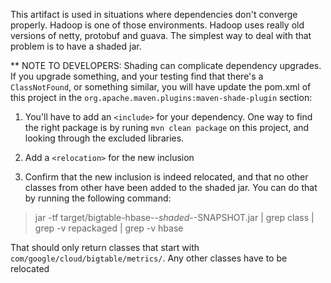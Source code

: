 This artifact is used in situations where dependencies don't converge properly.  Hadoop is one of
those environments.  Hadoop uses really old versions of netty, protobuf and guava.  The simplest
way to deal with that problem is to have a shaded jar.

** NOTE TO DEVELOPERS:
Shading can complicate dependency upgrades.  If you upgrade something, and your testing find that
there's a `ClassNotFound`, or something similar, you will have update the pom.xml
of this project in the `org.apache.maven.plugins:maven-shade-plugin` section:

1. You'll have to add an `<include>` for your dependency.  One way to  find the right package is
by runing `mvn clean package` on this project, and looking through the excluded libraries.

2. Add a `<relocation>` for the new inclusion

3. Confirm that the new inclusion is indeed relocated, and that no other classes from other have
been added to the shaded jar.  You can do that by running the following command:

> jar -tf target/bigtable-hbase-*-shaded-*-SNAPSHOT.jar | grep class | grep -v repackaged |  grep -v hbase

That should only return classes that start with `com/google/cloud/bigtable/metrics/`.  Any other
classes have to be relocated
